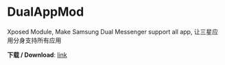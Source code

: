 # DualAppMod
Xposed Module, Make Samsung Dual Messenger support all app, 让三星应用分身支持所有应用


**下载 / Download**: [link](https://github.com/fei-ke/DualAppMod/releases/download/v1.1/DualAppMod.apk)
